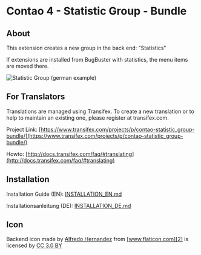 # Contao 4 - Statistic Group - Bundle

## About

This extension creates a new group in the back end: "Statistics"

If extensions are installed from BugBuster with statistics, the menu items are moved there.

![Statistic Group](https://contao.ninja/files/module/statistik-group-contao44.png)
(german example)


## For Translators
Translations are managed using Transifex. To create a new translation or to help to maintain an existing one, please register at transifex.com.

Project Link: [https://www.transifex.com/projects/p/contao-statistic_group-bundle/](https://www.transifex.com/projects/p/contao-statistic_group-bundle/)

Howto: [http://docs.transifex.com/faq/#translating](http://docs.transifex.com/faq/#translating)



## Installation

Installation Guide (EN): [INSTALLATION_EN.md](INSTALLATION_EN.md)

Installationsanleitung (DE): [INSTALLATION_DE.md](INSTALLATION_DE.md)


## Icon

Backend icon made by [Alfredo Hernandez][1] from [www.flaticon.com][2] is licensed by [CC 3.0 BY][3] 





<!-- http://www.flaticon.com/free-icon/bar-chart_156710#term=stats&page=6&position=96 -->


[1]: http://www.flaticon.com/authors/alfredo-hernandez
[2]: http://www.flaticon.com
[3]: http://creativecommons.org/licenses/by/3.0/
